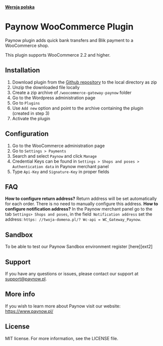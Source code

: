[**Wersja polska**][ext0]
# Paynow WooCommerce Plugin

Paynow plugin adds quick bank transfers and Blik payment to a WooCommerce shop.

This plugin supports WooCommerce 2.2 and higher.

## Installation
1. Download plugin from the [Github repository][ext1] to the local directory as zip
2. Unzip the downloaded file locally
3. Create a zip archive of `/woocommerce-gateway-paynow` folder
4. Go to the Wordpress administration page
5. Go to `Plugins` 
6. Use `Add new` option and point to the archive containing the plugin (created in step 3)
7. Activate the plugin

## Configuration
1. Go to the WooCommerce administration page
2. Go to `Settings > Payments`
3. Search and select `Paynow` and click `Manage`
4. Credential Keys can be found in `Settings > Shops and poses > Authentication data` in Paynow merchant panel
5. Type `Api-Key` and `Signature-Key` in proper fields

## FAQ
**How to configure return address?**
Return address will be set automatically for each order. There is no need to manually configure this address.
**How to configure notification address?**
In the Paynow merchant panel go to the tab `Settings> Shops and poses`, in the field` Notification address` set the address: `https: //twoja-domena.pl/? Wc-api = WC_Gateway_Paynow`.

## Sandbox
To be able to test our Paynow Sandbox environment register [here][ext2]

## Support
If you have any questions or issues, please contact our support at support@paynow.pl.

## More info
If you wish to learn more about Paynow visit our website: https://www.paynow.pl/

## License
MIT license. For more information, see the LICENSE file.

[ext0]: README.md
[ext1]: https://github.com/pay-now/paynow-woocommerce/releases/latest